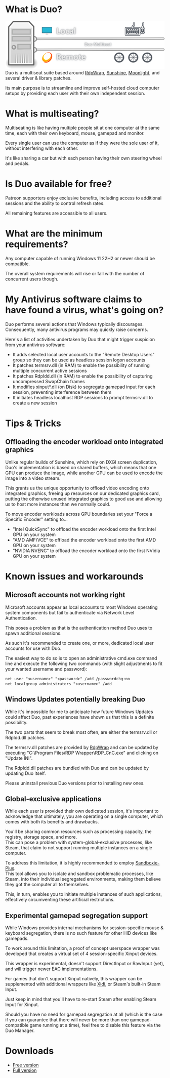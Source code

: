 # What is Duo?
![Legend](Images/Legend.png)
Duo is a multiseat suite based around [RdpWrap](https://github.com/sebaxakerhtc/rdpwrap), [Sunshine](https://github.com/DuoStream/Sunshine), [Moonlight](https://github.com/moonlight-stream), and several driver & library patches.  
  
Its main purpose is to streamline and improve self-hosted cloud computer setups by providing each user with their own independent session.

# What is multiseating?
Multiseating is like having multiple people sit at one computer at the same time, each with their own keyboard, mouse, gamepad and monitor.  
  
Every single user can use the computer as if they were the sole user of it, without interfering with each other.  
  
It's like sharing a car but with each person having their own steering wheel and pedals.

# Is Duo available for free?
Patreon supporters enjoy exclusive benefits, including access to additional sessions and the ability to control refresh rates.  
  
All remaining features are accessible to all users.

# What are the minimum requirements?
Any computer capable of running Windows 11 22H2 or newer should be compatible.  
  
The overall system requirements will rise or fall with the number of concurrent users though.

# My Antivirus software claims to have found a virus, what's going on?
Duo performs several actions that Windows typically discourages.  
Consequently, many antivirus programs may quickly raise concerns.  
  
Here's a list of activities undertaken by Duo that might trigger suspicion from your antivirus software:
- It adds selected local user accounts to the "Remote Desktop Users" group so they can be used as headless session logon accounts
- It patches termsrv.dll (in RAM) to enable the possibility of running multiple concurrent active sessions
- It patches RdpIdd.dll (in RAM) to enable the possibility of capturing uncompressed SwapChain frames
- It modifies xinput*.dll (on Disk) to segregate gamepad input for each session, preventing interference between them
- It initiates headless localhost RDP sessions to prompt termsrv.dll to create a new session

# Tips & Tricks

## Offloading the encoder workload onto integrated graphics
Unlike regular builds of Sunshine, which rely on DXGI screen duplication, Duo's implementation is based on shared buffers, which means that one GPU can produce the image, while another GPU can be used to encode the image into a video stream.  
  
This grants us the unique opportunity to offload video encoding onto integrated graphics, freeing up resources on our dedicated graphics card, putting the otherwise unused integrated graphics to good use and allowing us to host more instances than we normally could.  
  
To move encoder workloads across GPU boundaries set your "Force a Specific Encoder" setting to...
- "Intel QuickSync" to offload the encoder workload onto the first Intel GPU on your system
- "AMD AMF/VCE" to offload the encoder workload onto the first AMD GPU on your system
- "NVIDIA NVENC" to offload the encoder workload onto the first NVidia GPU on your system

# Known issues and workarounds

## Microsoft accounts not working right
Microsoft accounts appear as local accounts to most Windows operating system components but fail to authenticate via Network Level Authentication.  
  
This poses a problem as that is the authentication method Duo uses to spawn additional sessions.  
  
As such it's recommended to create one, or more, dedicated local user accounts for use with Duo.  
  
The easiest way to do so is to open an administrative cmd.exe command line and execute the following two commands (with slight adjustments to fit your wanted username and password):

```
net user "<username>" "<password>" /add /passwordchg:no
net localgroup administrators "<username>" /add
```

## Windows Updates potentially breaking Duo
While it's impossible for me to anticipate how future Windows Updates could affect Duo, past experiences have shown us that this is a definite possibility.  
  
The two parts that seem to break most often, are either the termsrv.dll or RdpIdd.dll patches.  
  
The termsrv.dll patches are provided by [RdpWrap](https://github.com/sebaxakerhtc/rdpwrap) and can be updated by executing "C:\\Program Files\\RDP Wrapper\\RDP\_CnC.exe" and clicking on "Update INI".  
  
The RdpIdd.dll patches are bundled with Duo and can be updated by updating Duo itself.  
  
Please uninstall previous Duo versions prior to installing new ones.

## Global-exclusive applications
While each user is provided their own dedicated session, it's important to acknowledge that ultimately, you are operating on a single computer, which comes with both its benefits and drawbacks.  
  
You'll be sharing common resources such as processing capacity, the registry, storage space, and more.  
This can pose a problem with system-global-exclusive processes, like Steam, that claim to not support running multiple instances on a single computer.  
  
To address this limitation, it is highly recommended to employ [Sandboxie-Plus](https://github.com/sandboxie-plus/Sandboxie/releases/latest).  
This tool allows you to isolate and sandbox problematic processes, like Steam, into their individual segregated environments, making them believe they got the computer all to themselves.  
  
This, in turn, enables you to initiate multiple instances of such applications, effectively circumventing these artificial restrictions.

## Experimental gamepad segregation support
While Windows provides internal mechanisms for session-specific mouse & keyboard segregation, there is no such feature for other HID devices like gamepads.  
  
To work around this limitation, a proof of concept userspace wrapper was developed that creates a virtual set of 4 session-specific Xinput devices.  
  
This wrapper is experimental, doesn't support DirectInput or RawInput (yet), and will trigger newer EAC implementations.  
  
For games that don't support Xinput natively, this wrapper can be supplemented with additional wrappers like [Xidi](https://github.com/samuelgr/Xidi/releases), or Steam's built-in Steam Input.  
  
Just keep in mind that you'll have to re-start Steam after enabling Steam Input for Xinput.  
  
Should you have no need for gamepad segregation at all (which is the case if you can guarantee that there will never be more than one gamepad-compatible game running at a time), feel free to disable this feature via the Duo Manager.

# Downloads
- [Free version](https://github.com/DuoStream/Duo/raw/main/Duo.exe)
- [Full version](https://www.patreon.com/posts/duo-1-pc-users-89568993)
